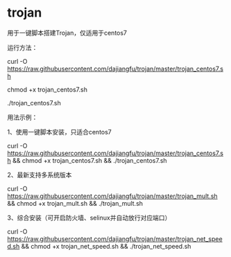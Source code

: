 # trojan

用于一键脚本搭建Trojan，仅适用于centos7

运行方法：

curl -O https://raw.githubusercontent.com/dajiangfu/trojan/master/trojan_centos7.sh

chmod +x trojan_centos7.sh

./trojan_centos7.sh

用法示例：

1、使用一键脚本安装，只适合centos7

curl -O https://raw.githubusercontent.com/dajiangfu/trojan/master/trojan_centos7.sh && chmod +x trojan_centos7.sh && ./trojan_centos7.sh

2、最新支持多系统版本

curl -O https://raw.githubusercontent.com/dajiangfu/trojan/master/trojan_mult.sh && chmod +x trojan_mult.sh && ./trojan_mult.sh

3、综合安装（可开启防火墙、selinux并自动放行对应端口）

curl -O https://raw.githubusercontent.com/dajiangfu/trojan/master/trojan_net_speed.sh && chmod +x trojan_net_speed.sh && ./trojan_net_speed.sh
